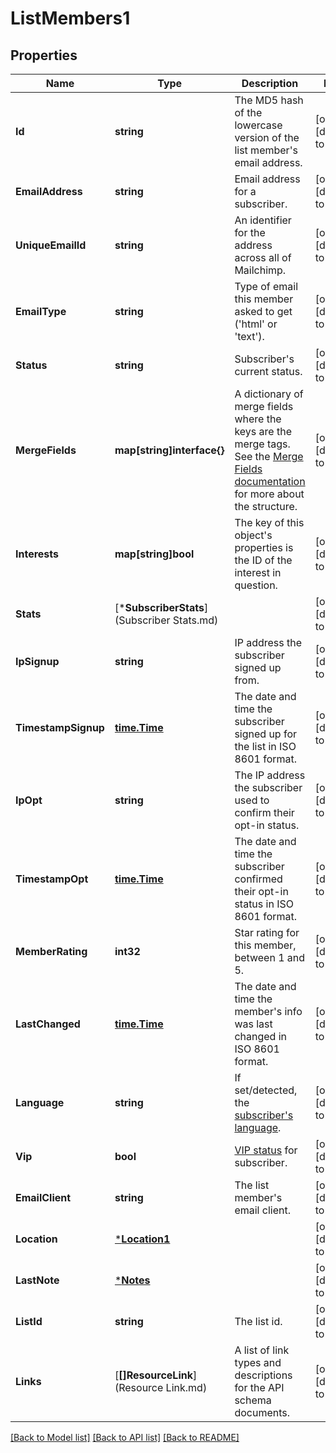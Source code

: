 # ListMembers1

## Properties
Name | Type | Description | Notes
------------ | ------------- | ------------- | -------------
**Id** | **string** | The MD5 hash of the lowercase version of the list member&#39;s email address. | [optional] [default to null]
**EmailAddress** | **string** | Email address for a subscriber. | [optional] [default to null]
**UniqueEmailId** | **string** | An identifier for the address across all of Mailchimp. | [optional] [default to null]
**EmailType** | **string** | Type of email this member asked to get (&#39;html&#39; or &#39;text&#39;). | [optional] [default to null]
**Status** | **string** | Subscriber&#39;s current status. | [optional] [default to null]
**MergeFields** | **map[string]interface{}** | A dictionary of merge fields where the keys are the merge tags. See the [Merge Fields documentation](https://mailchimp.com/developer/marketing/docs/merge-fields/#structure) for more about the structure. | [optional] [default to null]
**Interests** | **map[string]bool** | The key of this object&#39;s properties is the ID of the interest in question. | [optional] [default to null]
**Stats** | [***SubscriberStats**](Subscriber Stats.md) |  | [optional] [default to null]
**IpSignup** | **string** | IP address the subscriber signed up from. | [optional] [default to null]
**TimestampSignup** | [**time.Time**](time.Time.md) | The date and time the subscriber signed up for the list in ISO 8601 format. | [optional] [default to null]
**IpOpt** | **string** | The IP address the subscriber used to confirm their opt-in status. | [optional] [default to null]
**TimestampOpt** | [**time.Time**](time.Time.md) | The date and time the subscriber confirmed their opt-in status in ISO 8601 format. | [optional] [default to null]
**MemberRating** | **int32** | Star rating for this member, between 1 and 5. | [optional] [default to null]
**LastChanged** | [**time.Time**](time.Time.md) | The date and time the member&#39;s info was last changed in ISO 8601 format. | [optional] [default to null]
**Language** | **string** | If set/detected, the [subscriber&#39;s language](https://mailchimp.com/help/view-and-edit-contact-languages/). | [optional] [default to null]
**Vip** | **bool** | [VIP status](https://mailchimp.com/help/designate-and-send-to-vip-contacts/) for subscriber. | [optional] [default to null]
**EmailClient** | **string** | The list member&#39;s email client. | [optional] [default to null]
**Location** | [***Location1**](Location_1.md) |  | [optional] [default to null]
**LastNote** | [***Notes**](Notes.md) |  | [optional] [default to null]
**ListId** | **string** | The list id. | [optional] [default to null]
**Links** | [**[]ResourceLink**](Resource Link.md) | A list of link types and descriptions for the API schema documents. | [optional] [default to null]

[[Back to Model list]](../README.md#documentation-for-models) [[Back to API list]](../README.md#documentation-for-api-endpoints) [[Back to README]](../README.md)


